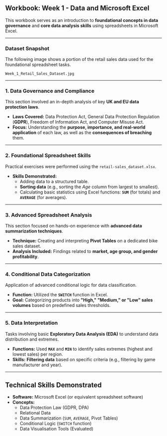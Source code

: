 ## Workbook: Week 1 - Data and Microsoft Excel

This workbook serves as an introduction to **foundational concepts in data governance** and **core data analysis skills** using spreadsheets in Microsoft Excel.

-----

### Dataset Snapshot

The following image shows a portion of the retail sales data used for the foundational spreadsheet tasks.

`Week_1_Retail_Sales_Dataset.jpg`

-----

### 1\. Data Governance and Compliance

This section involved an in-depth analysis of key **UK and EU data protection laws**.

  * **Laws Covered:** Data Protection Act, General Data Protection Regulation (**GDPR**), Freedom of Information Act, and Computer Misuse Act.
  * **Focus:** Understanding the **purpose, importance, and real-world application** of each law, as well as the **consequences of breaching** them.

-----

### 2\. Foundational Spreadsheet Skills

Practical exercises were performed using the `retail-sales_dataset.xlsx`.

  * **Skills Demonstrated:**
      * Adding data to a structured table.
      * **Sorting data** (e.g., sorting the *Age* column from largest to smallest).
      * Calculating basic statistics using Excel functions: **`SUM`** (for totals) and **`AVERAGE`** (for averages).

-----

### 3\. Advanced Spreadsheet Analysis

This section focused on hands-on experience with **advanced data summarization techniques**.

  * **Technique:** Creating and interpreting **Pivot Tables** on a dedicated bike sales dataset.
  * **Analysis Included:** Findings related to **market, age group, and gender profitability**.

-----

### 4\. Conditional Data Categorization

Application of advanced conditional logic for data classification.

  * **Function:** Utilized the **`SWITCH`** function in Excel.
  * **Goal:** Categorizing products into **"High," "Medium," or "Low" sales volumes** based on predefined sales thresholds.

-----

### 5\. Data Interpretation

Tasks involving basic **Exploratory Data Analysis (EDA)** to understand data distribution and extremes.

  * **Functions:** Used **`MAX`** and **`MIN`** to identify sales extremes (highest and lowest sales) per region.
  * **Skills:** **Filtering data** based on specific criteria (e.g., filtering by game manufacturer and year).

-----

## Technical Skills Demonstrated

  * **Software:** Microsoft Excel (or equivalent spreadsheet software)
  * **Concepts:**
      * Data Protection Law (GDPR, DPA)
      * Relational Data
      * Data Summarization (`SUM`, `AVERAGE`, Pivot Tables)
      * Conditional Logic (`SWITCH` function)
      * Data Visualisation Tools (Evaluated)
